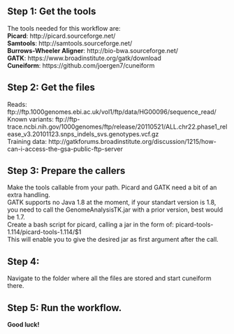 <h2>Step 1: Get the tools</h2></b>
    The tools needed for this workflow are:<br>
    <b>Picard</b>: http://picard.sourceforge.net/<br>
    <b>Samtools</b>: http://samtools.sourceforge.net/<br>
    <b>Burrows-Wheeler Aligner</b>: http://bio-bwa.sourceforge.net/<br>
    <b>GATK</b>: https://www.broadinstitute.org/gatk/download<br>
    <b>Cuneiform</b>: https://github.com/joergen7/cuneiform
    
<h2>Step 2: Get the files</h2>
    Reads: ftp://ftp.1000genomes.ebi.ac.uk/vol1/ftp/data/HG00096/sequence_read/<br>
    Known variants: ftp://ftp-trace.ncbi.nih.gov/1000genomes/ftp/release/20110521/ALL.chr22.phase1_release_v3.20101123.snps_indels_svs.genotypes.vcf.gz<br>
    Training data: http://gatkforums.broadinstitute.org/discussion/1215/how-can-i-access-the-gsa-public-ftp-server
    
<h2>Step 3: Prepare the callers</h2>
    Make the tools callable from your path. Picard and GATK need a bit of an extra handling.<br> GATK supports no Java 1.8 at the moment, if your standart version is 1.8, you need to call the GenomeAnalysisTK.jar with a prior version, best would be 1.7.<br>
    Create a bash script for picard, calling a jar in the form of: picard-tools-1.114/picard-tools-1.114/$1 <br>
    This will enable you to give the desired jar as first argument after the call.
    
<h2>Step 4:</h2>
 Navigate to the folder where all the files are stored and start cuneiform there.

<h2>Step 5: Run the workflow.</h2>
<b>Good luck!</b>